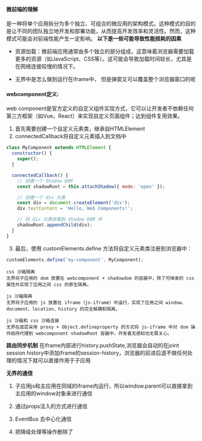 <!--
 * @Author: polo 826770122@qq.com
 * @Date: 2024-01-05 14:28:30
 * @LastEditors: polo 826770122@qq.com
 * @LastEditTime: 2024-01-23 11:55:07
 * @FilePath: /frontend-study/src/JavaScript_study/微前端的理解.md
 * @Description: 这是默认设置,请设置`customMade`, 打开koroFileHeader查看配置 进行设置: https://github.com/OBKoro1/koro1FileHeader/wiki/%E9%85%8D%E7%BD%AE
-->
#### 微前端的理解
是一种将单个应用拆分为多个独立、可组合的微应用的架构模式。这种模式的目的是让不同的团队独立地开发和部署功能，从而提高开发效率和灵活性。然而，这种模式可能会对前端性能产生一定影响。
**以下是一些可能导致性能损耗的因素**
* 资源加载：微前端应用通常由多个独立的部分组成，这意味着浏览器需要加载更多的资源（如JavaScript、CSS等）。这可能会导致加载时间较长，尤其是在网络连接较慢的情况下。

- 无界中是怎么做到运行在iframe中， 但是弹窗又可以覆盖整个浏览器窗口的呢
#### webcomponent定义:
web component是官方定义的自定义组件实现方式，它可以让开发者不依赖任何第三方框架（如Vue，React）来实现自定义页面组件；达到组件复用效果。
1. 首先需要创建一个自定义元素类，继承自HTMLElement
2. connectedCallback将自定义元素插入到文档中
```javascript
class MyComponent extends HTMLElement {
  constructor() {
    super();
  }

  connectedCallback() {
    // 创建一个 Shadow DOM
    const shadowRoot = this.attachShadow({ mode: 'open' });

    // 创建一个 div 元素
    const div = document.createElement('div');
    div.textContent = 'Hello, Web Components!';

    // 将 div 元素挂载到 Shadow DOM 中
    shadowRoot.appendChild(div);
  }
}
```
3. 最后，使用 customElements.define 方法将自定义元素类注册到浏览器中：
```javascript
customElements.define('my-component', MyComponent);
```
```
css 沙箱隔离
无界将子应用的 dom 放置在 webcomponent + shadowdom 的容器中，除了可继承的 css 属性外实现了应用之间 css 的原生隔离。

js 沙箱隔离
无界将子应用的 js 放置在 iframe（js-iframe）中运行，实现了应用之间 window、document、location、history 的完全解耦和隔离。

js 沙箱和 css 沙箱连接
无界在底层采用 proxy + Object.defineproperty 的方式将 js-iframe 中对 dom 操作劫持代理到 webcomponent shadowRoot 容器中，开发者无感知也无需关心。
```

**路由同步机制**
在iframe内部进行history.pushState,浏览器会自动的在joint session history中添加iframe的session-history，浏览器的前进后退不做任何处理的情况下就可以直接作用于子应用

**无界的通信**
1. 子应用js和主应用在同域的iframe内运行，所以window.parent可以直接拿到主应用的window对象来进行通信
2. 通过props注入的方式进行通信
3. EventBus 去中心化通信

4. 把降级处理等操作删除了